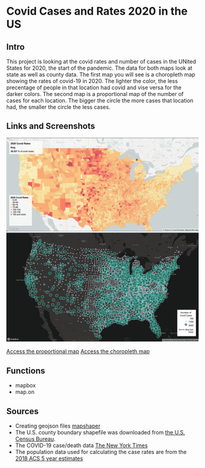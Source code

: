 # Covid Cases and Rates 2020 in the US

## Intro
This project is looking at the covid rates and number of cases in the UNited States for 2020, the start of the pandemic. The data for both maps look at state as well as county data. The first map you will see is a choropleth map showing the rates of covid-19 in 2020. The lighter the color, the less precentage of people in that location had covid and vise versa for the darker colors. The second map is a proportional map of the number of cases for each location. The bigger the circle the more cases that location had, the smaller the circle the less cases.
## Links and Screenshots
![](img/map1.png)
![](img/Map2.png)

[Access the proportional map](https://ilee17.github.io/webMap/map2.html)
[Access the choropleth map](https://ilee17.github.io/webMap/map1.html)
## Functions
- mapbox
- map.on
## Sources
- Creating geojson files [mapshaper](https://mapshaper.org/)
- The U.S. county boundary shapefile was downloaded from [the U.S. Census Bureau](https://www.census.gov/geographies/mapping-files/time-series/geo/carto-boundary-file.html).
- The COVID-19 case/death data [The New York Times](https://github.com/nytimes/covid-19-data/blob/43d32dde2f87bd4dafbb7d23f5d9e878124018b8/live/us-counties.csv)
- The population data used for calculating the case rates are from the [2018 ACS 5 year estimates](https://data.census.gov/cedsci/table?g=0100000US.050000&d=ACS%205-Year%20Estimates%20Data%20Profiles&tid=ACSDP5Y2018.DP05&hidePreview=true)